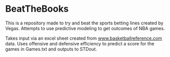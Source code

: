 # BeatTheBooks

This is a repository made to try and beat the sports betting lines created by Vegas. Attempts to use predictive modeling to get outcomes of NBA games.

Takes input via an excel sheet created from www.basketballreference.com data. Uses offensive and defensive efficiency to predict a score for the games in Games.txt and outputs to STDout.
